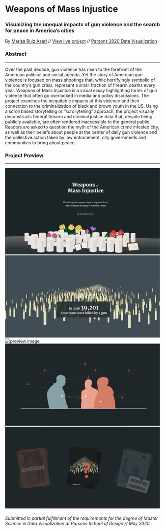 # Weapons of Mass Injustice

### Visualizing the unequal impacts of gun violence and the search for peace in America’s cities

By [Marisa Ruiz Asari](saasari.com) // [View live project](https://weaponsofmassinjustice.netlify.app) // [Parsons 2020 Data Visualization](https://parsons.nyc/thesis-2020/)


### Abstract
--------

Over the past decade, gun violence has risen to the forefront of the American political and social agenda. Yet the story of American gun violence is focused on mass shootings that, while horrifyingly symbolic of the country’s gun crisis, represent a small fraction of firearm deaths every year. Weapons of Mass Injustice is a visual essay highlighting forms of gun violence that often go overlooked in media and policy discussions. The project examines the inequitable impacts of this violence and their connection to the criminalization of black and brown youth in the US. Using a scroll based storytelling or “scrollytelling” approach, the project visually deconstructs federal firearm and criminal justice data that, despite being publicly available, are often rendered inaccessible to the general public. Readers are asked to question the myth of the American crime infested city, as well as their beliefs about people at the center of daily gun violence and the collective action taken by law enforcement, city governments and communities to bring about peace. 

### Project Preview
----------
![preview image](preview.png)
![preview image](candles_text.png)
![preview image](gearth.gif)
![preview image](connections.png)
![preview image](movements2.png)


###### Submitted in partial fulfillment of the requirements for the degree of Master Science in Data Visualization at Parsons School of Design // May 2020
